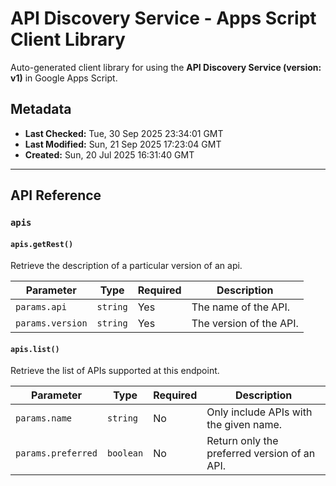 # API Discovery Service - Apps Script Client Library

Auto-generated client library for using the **API Discovery Service (version: v1)** in Google Apps Script.

## Metadata

- **Last Checked:** Tue, 30 Sep 2025 23:34:01 GMT
- **Last Modified:** Sun, 21 Sep 2025 17:23:04 GMT
- **Created:** Sun, 20 Jul 2025 16:31:40 GMT



---

## API Reference

### `apis`

#### `apis.getRest()`

Retrieve the description of a particular version of an api.

| Parameter | Type | Required | Description |
|---|---|---|---|
| `params.api` | `string` | Yes | The name of the API. |
| `params.version` | `string` | Yes | The version of the API. |

#### `apis.list()`

Retrieve the list of APIs supported at this endpoint.

| Parameter | Type | Required | Description |
|---|---|---|---|
| `params.name` | `string` | No | Only include APIs with the given name. |
| `params.preferred` | `boolean` | No | Return only the preferred version of an API. |
